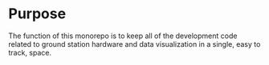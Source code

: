 # Purpose
The function of this monorepo is to keep all of the development code related to ground station hardware and data visualization in a single, easy to track, space.
